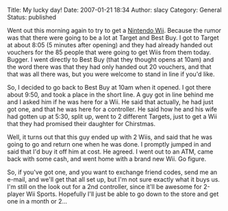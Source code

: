 Title: My lucky day!
Date: 2007-01-21 18:34
Author: slacy
Category: General
Status: published

Went out this morning again to try to get a [Nintendo
Wii](http://wii.nintendo.com). Because the rumor was that there were
going to be a lot at Target and Best Buy. I got to Target at about 8:05
(5 minutes after opening) and they had already handed out vouchers for
the 85 people that were going to get Wiis from them today. Bugger. I
went directly to Best Buy (that they thought opens at 10am) and the word
there was that they had only handed out 20 vouchers, and that that was
all there was, but you were welcome to stand in line if you'd like.

So, I decided to go back to Best Buy at 10am when it opened. I got there
about 9:50, and took a place in the short line. A guy got in line behind
me and I asked him if he was here for a Wii. He said that actually, he
had just got one, and that he was here for a controller. He said how he
and his wife had gotten up at 5:30, split up, went to 2 different
Targets, just to get a Wii that they had promised their daughter for
Chirstmas.

Well, it turns out that this guy ended up with 2 Wiis, and said that he
was going to go and return one when he was done. I promptly jumped in
and said that I'd buy it off him at cost. He agreed. I went out to an
ATM, came back with some cash, and went home with a brand new Wii. Go
figure.

So, if you've got one, and you want to exchange friend codes, send me an
e-mail, and we'll get that all set up, but I'm not sure exactly what it
buys us. I'm still on the look out for a 2nd controller, since it'll be
awesome for 2-player Wii Sports. Hopefully I'll just be able to go down
to the store and get one in a month or 2...
